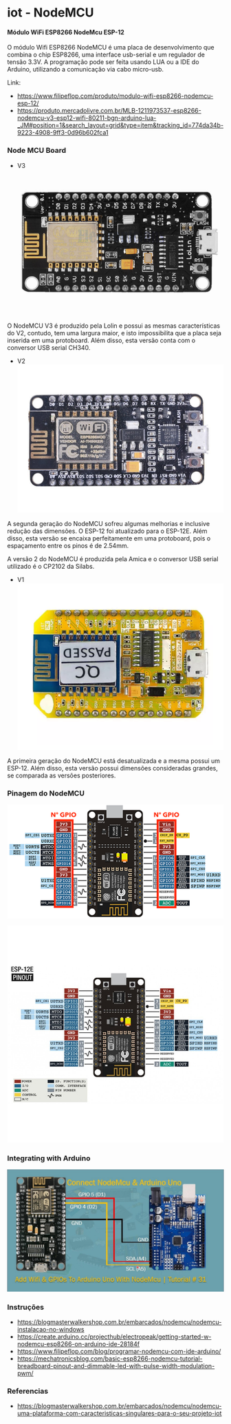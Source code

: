 # iot - NodeMCU

#### Módulo WiFi ESP8266 NodeMcu ESP-12

O módulo Wifi ESP8266 NodeMCU é uma placa de desenvolvimento que combina o chip ESP8266, uma interface usb-serial e um regulador de tensão 3.3V. A programação pode ser feita usando LUA ou a IDE do Arduino, utilizando a comunicação via cabo micro-usb. 

Link:
- https://www.filipeflop.com/produto/modulo-wifi-esp8266-nodemcu-esp-12/
- https://produto.mercadolivre.com.br/MLB-1211973537-esp8266-nodemcu-v3-esp12-wifi-80211-bgn-arduino-lua-_JM#position=1&search_layout=grid&type=item&tracking_id=774da34b-9223-4908-9ff3-0d96b602fca1

### Node MCU Board

- V3
![Dashboard](docs/images/nodemcu_v3.png)

O NodeMCU V3 é produzido pela Lolin e possui as mesmas características do V2, contudo, tem uma largura maior, e isto impossibilita que a placa seja inserida em uma protoboard. Além disso, esta versão conta com o conversor USB serial CH340.

- V2
![Dashboard](docs/images/nodemcu_v2.png)

A segunda geração do NodeMCU sofreu algumas melhorias e inclusive redução das dimensões. O ESP-12 foi atualizado para o ESP-12E. Além disso, esta versão se encaixa perfeitamente em uma protoboard, pois o espaçamento entre os pinos é de 2.54mm.

A versão 2 do NodeMCU é produzida pela Amica e o conversor USB serial utilizado é o CP2102 da Silabs.

- V1
![Dashboard](docs/images/nodemcu_v1.png)

A primeira geração do NodeMCU está desatualizada e a mesma possui um ESP-12. Além disso, esta versão possui dimensões consideradas grandes, se comparada as versões posteriores.

### Pinagem do NodeMCU

![Dashboard](docs/images/nodemcu.png)

![Dashboard](docs/images/node_mcu_spec_2.jpg)

### Integrating with Arduino

![Dashboard](docs/images/ardunio_uno_integrated_with_node_mcu.jpg)

### Instruções

- https://blogmasterwalkershop.com.br/embarcados/nodemcu/nodemcu-instalacao-no-windows
- https://create.arduino.cc/projecthub/electropeak/getting-started-w-nodemcu-esp8266-on-arduino-ide-28184f
- https://www.filipeflop.com/blog/programar-nodemcu-com-ide-arduino/
- https://mechatronicsblog.com/basic-esp8266-nodemcu-tutorial-breadboard-pinout-and-dimmable-led-with-pulse-width-modulation-pwm/

### Referencias
- https://blogmasterwalkershop.com.br/embarcados/nodemcu/nodemcu-uma-plataforma-com-caracteristicas-singulares-para-o-seu-projeto-iot
